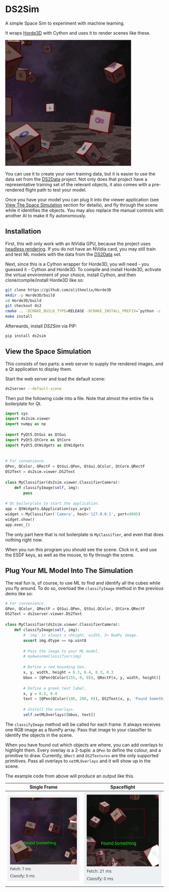 # DS2Sim

A simple Space Sim to experiment with machine learning.

It wraps [Horde3D](http://www.horde3d.org/) with Cython and uses it to render
scenes like these.

<img src="docs/img/example_scene.jpg" width="400">


You can use it to create your own training data, but it is easier
to use the data set from the [DS2Data](https://github.com/olitheolix/ds2data)
project. Not only does that project have a representative training set of the
relevant objects, it also comes with a pre-rendered flight path to test your
model.

Once you have your model you can plug it into the viewer application (see
[View The Space Simulation](#View-The-Space-Simulation) section for details),
and fly through the scene while it identifies the objects. You may also replace
the manual controls with another AI to make it fly autonomously.


## Installation
First, this will only work with an NVidia GPU, because the project uses
[headless rendering](https://devblogs.nvidia.com/parallelforall/egl-eye-opengl-visualization-without-x-server/).
If you do not have an NVidia card, you may still train and test ML models with
the data from the [DS2Data](https://github.com/olitheolix/ds2data) set.

Next, since this is a Cython wrapper for Horde3D, you will need - you guessed
it - Cython and Horde3D. To compile and install Horde3D, activate the virtual
environment of your choice, install Cython, and then clone/compile/install
Horde3D like so:

```bash
git clone https://github.com/olitheolix/Horde3D
mkdir -p Horde3D/build
cd Horde3D/build
git checkout ds2
cmake .. -DCMAKE_BUILD_TYPE=RELEASE -DCMAKE_INSTALL_PREFIX=`python -c 'import sys; print(sys.prefix)'`
make install
```

Afterwards, install *DS2Sim* via PIP:
```bash
pip install ds2sim
```

## View the Space Simulation
This consists of two parts: a web server to supply the rendered images, and a
Qt application to display them.

Start the web server and load the default scene:
```bash
ds2server --default-scene
```

Then put the following code into a file. Note that almost the entire file is
boilerplate for Qt.
```python
import sys
import ds2sim.viewer
import numpy as np

import PyQt5.QtGui as QtGui
import PyQt5.QtCore as QtCore
import PyQt5.QtWidgets as QtWidgets


# For convenience.
QPen, QColor, QRectF = QtGui.QPen, QtGui.QColor, QtCore.QRectF
DS2Text = ds2sim.viewer.DS2Text

class MyClassifier(ds2sim.viewer.ClassifierCamera):
    def classifyImage(self, img):
        pass

# Qt boilerplate to start the application.
app = QtWidgets.QApplication(sys.argv)
widget = MyClassifier('Camera', host='127.0.0.1', port=9095)
widget.show()
app.exec_()
```

The only part here that is not boilerplate is `MyClassifier`, and even that
does nothing right now.

When you run this program you should see the scene. Click in it, and use the
ESDF keys, as well as the mouse, to fly through the scene. 


## Plug Your ML Model Into The Simulation
The real fun is, of course, to use ML to find and identify all the cubes while
you fly around. To do so, overload the `classifyImage` method in the previous
demo like so:

```python
# For convenience.
QPen, QColor, QRectF = QtGui.QPen, QtGui.QColor, QtCore.QRectF
DS2Text = ds2server.viewer.DS2Text

class MyClassifier(ds2sim.viewer.ClassifierCamera):
    def classifyImage(self, img):
        # `img` is always a <height, width, 3> NumPy image.
        assert img.dtype == np.uint8

        # Pass the image to your ML model.
        # myAwesomeClassifier(img)

        # Define a red bounding box.
        x, y, width, height = 0.3, 0.4, 0.3, 0.3
        bbox = [QPen(QColor(255, 0, 0)), QRectF(x, y, width, height)]

        # Define a green text label.
        x, y = 0.3, 0.4
        text = [QPen(QColor(100, 200, 0)), DS2Text(x, y, 'Found Something')]

        # Install the overlays.
        self.setMLOverlays([bbox, text])
```

The `classifyImage` method will be called for each frame. It always receives
one RGB image as a NumPy array. Pass that image to your classifier to identify
the objects in the scene.

When you have found out which objects are where, you can add overlays to
highlight them. Every overlay is a 2-tuple: a `QPen` to define the colour, and
a primitive to draw. Currently, `QRect` and `DS2Textures` are the only
supported primitives. Pass all overlays to `setMLOverlays` and it will show up
in the scene.

The example code from above will produce an output like this.

Single Frame | Spaceflight
:-------------------------:|:-------------------------:
<img src="docs/img/viewer_box.jpg" width="400">|<img src="docs/img/animated.gif" width="400">
